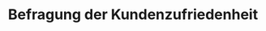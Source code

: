 ---
layout: article
title: Befragung der Kundenzufriedenheit
description: 
  - Dieses Template gibt die Möglichkeit mit Hilfe eines Touchscreens über die Kundenzufriedenheit abstimmen zu lassen. Man kann sich die Ergebnisse ansehen und per E-Mail schicken lassen.
lang: de
weight: 500
isDraft: false
ref: Customer_satisfaction_survey
category:
  - Interaktiv
  - Touch
  - Button
image: Customer_satisfaction_survey_EN.png
download: Customer_satisfaction_survey_EN.pbmx
overview_description:
overview_benefits:
overview_data_sources:
---